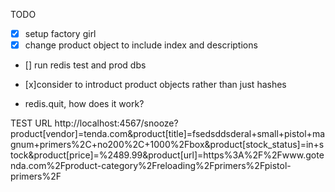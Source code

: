 TODO

- [x] setup factory girl 
- [x] change product object to include index and descriptions
- [] run redis test and prod dbs

- [x]consider to introduct product objects rather than just hashes

- redis.quit, how does it work?


TEST URL
http://localhost:4567/snooze?product[vendor]=tenda.com&product[title]=fsedsddsderal+small+pistol+magnum+primers%2C+no200%2C+1000%2Fbox&product[stock_status]=in+stock&product[price]=%2489.99&product[url]=https%3A%2F%2Fwww.gotenda.com%2Fproduct-category%2Freloading%2Fprimers%2Fpistol-primers%2F